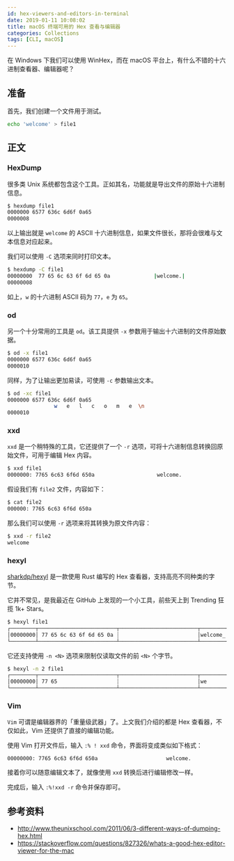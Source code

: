 ```yaml
---
id: hex-viewers-and-editors-in-terminal
date: 2019-01-11 10:08:02
title: macOS 终端可用的 Hex 查看与编辑器
categories: Collections
tags: [CLI, macOS]
---
```


在 Windows 下我们可以使用 WinHex，而在 macOS 平台上，有什么不错的十六进制查看器、编辑器呢？

<!--more-->

## 准备

首先，我们创建一个文件用于测试。

```bash
echo 'welcome' > file1
```

## 正文

### HexDump

很多类 Unix 系统都包含这个工具。正如其名，功能就是导出文件的原始十六进制信息。

```bash
$ hexdump file1
0000000 6577 636c 6d6f 0a65
0000008
```

以上输出就是 `welcome` 的 ASCII 十六进制信息，如果文件很长，那将会很难与文本信息对应起来。

我们可以使用 `-C` 选项来同时打印文本。

```bash
$ hexdump -C file1
00000000  77 65 6c 63 6f 6d 65 0a              |welcome.|
00000008
```

如上，`w` 的十六进制 ASCII 码为 `77`，`e` 为 `65`。

### od

另一个十分常用的工具是 `od`。该工具提供 `-x` 参数用于输出十六进制的文件原始数据。

```bash
$ od -x file1
0000000 6577 636c 6d6f 0a65
0000010
```

同样，为了让输出更加易读，可使用 `-c` 参数输出文本。

```bash
$ od -xc file1
0000000 6577 636c 6d6f 0a65
               w   e   l   c   o   m   e  \n
0000010
```

### xxd

`xxd` 是一个稍特殊的工具，它还提供了一个 `-r` 选项，可将十六进制信息转换回原始文件，可用于编辑 Hex 内容。

```bash
$ xxd file1
0000000: 7765 6c63 6f6d 650a                    welcome.
```

假设我们有 `file2` 文件，内容如下：

```bash
$ cat file2
000000: 7765 6c63 6f6d 650a
```

那么我们可以使用 `-r` 选项来将其转换为原文件内容：

```bash
$ xxd -r file2
welcome
```

### hexyl

[sharkdp/hexyl](https://github.com/sharkdp/hexyl) 是一款使用 Rust 编写的 Hex 查看器，支持高亮不同种类的字节。

它并不常见，是我最近在 GitHub 上发现的一个小工具，前些天上到 Trending 狂揽 1k+ Stars。

```bash
$ hexyl file1
┌────────┬─────────────────────────┬─────────────────────────┬────────┬────────┐
│00000000│ 77 65 6c 63 6f 6d 65 0a ┊                         │welcome_┊        │
└────────┴─────────────────────────┴─────────────────────────┴────────┴────────┘
```

它还支持使用 `-n <N>` 选项来限制仅读取文件的前 `<N>` 个字节。

```bash
$ hexyl -n 2 file1
┌────────┬─────────────────────────┬─────────────────────────┬────────┬────────┐
│00000000│ 77 65                   ┊                         │we      ┊        │
└────────┴─────────────────────────┴─────────────────────────┴────────┴────────┘
```

### Vim

`Vim` 可谓是编辑器界的「重量级武器」了。上文我们介绍的都是 Hex 查看器，不仅如此，Vim 还提供了直接的编辑功能。

使用 Vim 打开文件后，输入 `:% ! xxd` 命令，界面将变成类似如下格式：

```
00000000: 7765 6c63 6f6d 650a                      welcome.
```

接着你可以随意编辑文本了，就像使用 `xxd` 转换后进行编辑修改一样。

完成后，输入 `:%!xxd -r` 命令并保存即可。

## 参考资料

- http://www.theunixschool.com/2011/06/3-different-ways-of-dumping-hex.html
- https://stackoverflow.com/questions/827326/whats-a-good-hex-editor-viewer-for-the-mac
